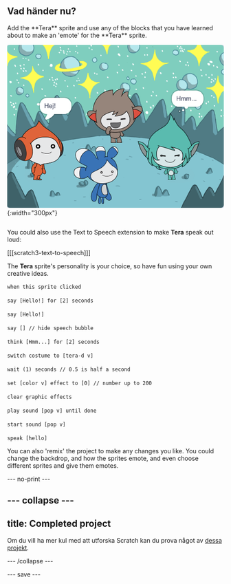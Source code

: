 ## Vad händer nu?

<div style="display: flex; flex-wrap: wrap">
<div style="flex-basis: 200px; flex-grow: 1; margin-right: 15px;">
Add the **Tera** sprite and use any of the blocks that you have learned about to make an 'emote' for the **Tera** sprite.
</div>
<div>

![The Tera sprite on the Stage.](images/tera-step.png){:width="300px"}

</div>
</div>

You could also use the Text to Speech extension to make **Tera** speak out loud:

[[[scratch3-text-to-speech]]]

The **Tera** sprite's personality is your choice, so have fun using your own creative ideas.

```blocks3
when this sprite clicked

say [Hello!] for [2] seconds

say [Hello!]

say [] // hide speech bubble

think [Hmm...] for [2] seconds

switch costume to [tera-d v]

wait (1) seconds // 0.5 is half a second

set [color v] effect to [0] // number up to 200

clear graphic effects

play sound [pop v] until done

start sound [pop v]

speak [hello]
```

You can also 'remix' the project to make any changes you like. You could change the backdrop, and how the sprites emote, and even choose different sprites and give them emotes.

--- no-print ---

--- collapse ---
---
title: Completed project
---

Om du vill ha mer kul med att utforska Scratch kan du prova något av [dessa projekt](https://projects.raspberrypi.org/sv-SE/projects?software%5B%5D=scratch&curriculum%5B%5D=%201).

--- /collapse ---

--- save ---
